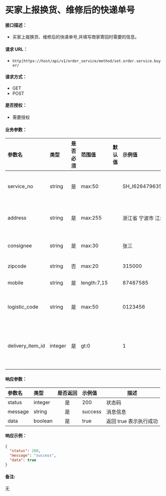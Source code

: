 # 买家上报换货、维修后的快递单号

#### 接口描述：
- 买家上报换货、维修后的快递单号,并填写商家寄回时需要的信息。

#### 请求 URL：
- `http|https://host/api/v1/order_service/method/set.order.service.buyer/`

#### 请求方式：
- GET
- POST

#### 是否授权：
- 需要授权

#### 业务参数：
|参数名|类型|是否必须|范围值|默认值|示例值|描述|
|:----|:---|:---:|:-----|:-----|:-----|-----|
|service_no |string |是 |max:50 | |SH_I6264796358679190001 |售后单号 |
|address |string |是 |max:255 | |浙江省 宁波市 江北区 |返件地址 |
|consignee |string |是 |max:30 | |张三 |委托人 |
|zipcode |string |否 |max:20 | |315000 |邮编 |
|mobile |string |是 |length:7,15 | |87487585 |电话 |
|logistic_code |string |是 |max:50 | |0123456 |快递单号 |
|delivery_item_id |integer |是 |gt:0 | |1 |快递公司编号 |

#### 响应参数：
|参数名|类型|是否返回|示例值|描述|
|:-----|:-----|:---:|:-----|-----|
|status |integer |是 |200 |状态码 |
|message |string |是 |success |消息信息 |
|data |boolean |是 |true |返回 true 表示执行成功 |

#### 响应示例：
```json
{
  "status": 200,
  "message": "success",
  "data": true
}
```

#### 备注:
无